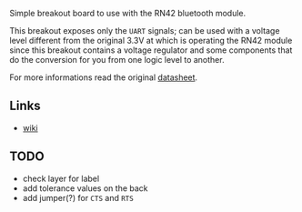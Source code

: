 Simple breakout board to use with the RN42 bluetooth module.

This breakout exposes only the ``UART`` signals; can be used
with a voltage level different from the original 3.3V at which
is operating the RN42 module since this breakout contains a
voltage regulator and some components that do the conversion
for you from one logic level to another.

For more informations read the original [datasheet](0900766b811a8f51.pdf).

## Links

 - [wiki](https://eewiki.net/display/Wireless/Getting+Started+with+RN42+Bluetooth+Module)

## TODO

 - check layer for label
 - add tolerance values on the back
 - add jumper(?) for ``CTS`` and ``RTS``
